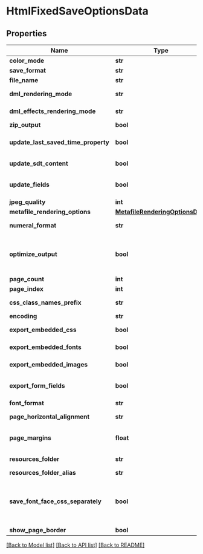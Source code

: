 # HtmlFixedSaveOptionsData

## Properties
Name | Type | Description | Notes
------------ | ------------- | ------------- | -------------
**color_mode** | **str** | Gets or sets a value determining how colors are rendered. { Normal | Grayscale} | [optional] 
**save_format** | **str** | format of save | [optional] 
**file_name** | **str** | name of destination file | [optional] 
**dml_rendering_mode** | **str** | Gets or sets a value determining how DrawingML shapes are rendered. { Fallback | DrawingML } | [optional] 
**dml_effects_rendering_mode** | **str** | Gets or sets a value determining how DrawingML effects are rendered. { Simplified | None | Fine } | [optional] 
**zip_output** | **bool** | Controls zip output or not. Default value is false. | [optional] 
**update_last_saved_time_property** | **bool** | Gets or sets a value determining whether the Aspose.Words.Properties.BuiltInDocumentProperties.LastSavedTime property is updated before saving. | [optional] 
**update_sdt_content** | **bool** | Gets or sets value determining whether content of  is updated before saving. | [optional] 
**update_fields** | **bool** | Gets or sets a value determining if fields should be updated before saving the document to a fixed page format. Default value for this property is true | [optional] 
**jpeg_quality** | **int** | Determines the quality of the JPEG images inside PDF document. | [optional] 
**metafile_rendering_options** | [**MetafileRenderingOptionsData**](MetafileRenderingOptionsData.md) | Allows to specify metafile rendering options. | [optional] 
**numeral_format** | **str** | Indicates the symbol set that is used to represent numbers while rendering to fixed page formats | [optional] 
**optimize_output** | **bool** | Flag indicates whether it is required to optimize output of XPS.  If this flag is set redundant nested canvases and empty canvases are removed, also neighbor glyphs with the same formatting are concatenated.  Note: The accuracy of the content display may be affected if this property is set to true.  Default is false. | [optional] 
**page_count** | **int** | Determines number of pages to render | [optional] 
**page_index** | **int** | Determines 0-based index of the first page to render | [optional] 
**css_class_names_prefix** | **str** | Specifies prefix which is added to all class names in style.css file. Default value is \&quot;aw\&quot;. | [optional] 
**encoding** | **str** | Encoding. | [optional] 
**export_embedded_css** | **bool** | Specifies whether the CSS (Cascading Style Sheet) should be embedded into Html document. | [optional] 
**export_embedded_fonts** | **bool** | Specifies whether fonts should be embedded into Html document in Base64 format. | [optional] 
**export_embedded_images** | **bool** | Specifies whether images should be embedded into Html document in Base64 format. | [optional] 
**export_form_fields** | **bool** | Gets or sets indication of whether form fields are exported as interactive items (as &#39;input&#39; tag) rather than converted to text or graphics. | [optional] 
**font_format** | **str** | Specifies export format of fonts | [optional] 
**page_horizontal_alignment** | **str** | Specifies the horizontal alignment of pages in an HTML document. Default value is HtmlFixedHorizontalPageAlignment.Center. | [optional] 
**page_margins** | **float** | Specifies the margins around pages in an HTML document. The margins value is measured in points and should be equal to or greater than 0. Default value is 10 points. | [optional] 
**resources_folder** | **str** | Specifies the physical folder where resources are saved when exporting a document | [optional] 
**resources_folder_alias** | **str** | Specifies the name of the folder used to construct resource URIs | [optional] 
**save_font_face_css_separately** | **bool** | Flag indicates whether \&quot;@font-face\&quot; CSS rules should be placed into a separate file \&quot;fontFaces.css\&quot; when a document is being saved with external stylesheet (that is, when Aspose.Words.Saving.HtmlFixedSaveOptions.ExportEmbeddedCss is false). Default value is false, all CSS rules are written into single file \&quot;styles.css\&quot;. | [optional] 
**show_page_border** | **bool** | Specifies whether border around pages should be shown. | [optional] 

[[Back to Model list]](../README.md#documentation-for-models) [[Back to API list]](../README.md#documentation-for-api-endpoints) [[Back to README]](../README.md)


